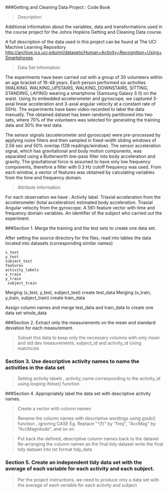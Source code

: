 ###Getting and Cleaning Data Project : Code Book 


> Description

Additional information about the variables, data and transformations used in the course project for the Johns Hopkins Getting and Cleaning Data course.

A full description of the data used in this project can be found at The UCI Machine Learning Repository
http://archive.ics.uci.edu/ml/datasets/Human+Activity+Recognition+Using+Smartphones


> Data Set Information

The experiments have been carried out with a group of 30 volunteers within an age bracket of 19-48 years. Each person performed six activities (WALKING, WALKING_UPSTAIRS, WALKING_DOWNSTAIRS, SITTING, STANDING, LAYING) wearing a smartphone (Samsung Galaxy S II) on the waist.
Using its embedded accelerometer and gyroscope, we captured 3-axial linear acceleration and 3-axial angular velocity at a constant rate of 50Hz. The experiments have been video-recorded to label the data manually. The obtained dataset has been randomly partitioned into two sets, where 70% of the volunteers was selected for generating the training data and 30% the test data.

The sensor signals (accelerometer and gyroscope) were pre-processed by applying noise filters and then sampled in fixed-width sliding windows of 2.56 sec and 50% overlap (128 readings/window). 
The sensor acceleration signal, which has gravitational and body motion components, was separated using a Butterworth low-pass filter into body acceleration and gravity. 
The gravitational force is assumed to have only low frequency components, therefore a filter with 0.3 Hz cutoff frequency was used. From each window, a vector of features was obtained by calculating variables from the time and frequency domain.


> Attribute Information

For each observation we have :
    Activity label.
    Triaxial acceleration from the accelerometer (total acceleration)  estimated body acceleration.
    Triaxial Angular velocity from the gyroscope.
    A 561-feature vector with time and frequency domain variables.
    An identifier of the subject who carried out the experiment.


###Section 1. Merge the training and the test sets to create one data set.

After setting the source directory for the files, read into tables the data located into datasets (corresponding similar names)

    x_test
    y_test
    subject_test
    features
    activity_labels
    x_train
    y_train
     subject_train
  
Merging (x_test, y_test, subject_test) create test_data
Merging (x_train, y_train, subject_train) create train_data

Assign column names and merge test_data and train_data to create one data set whole_data

###Section 2. Extract only the measurements on the mean and standard deviation for each measurement.

> Subset this data to keep only the necessary columns with only mean and std dev measurements, subject_id and activity_id
Using matchcols

### Section 3. Use descriptive activity names to name the activities in the data set

> Setting activity labels , activity_name corresponding to the activity_id using looping ifelse() function 


###Section 4. Appropriately label the data set with descriptive activity names.

> Create a vector with column names 

> Rename the column names with descriptive wordings using gsub() function , ignoring CASE
> Eg. Replace "^(f)" by "freq", "AccMag" by "AccMagnitude", and so on. 

> Put back the defined, descriptive column names back to the dataset
> Re-arranging the column names as the final tidy dataset
> write the final tidy dataset into txt format tidy_data


### Section 5. Create an independent tidy data set with the average of each variable for each activity and each subject.

> Per the project instructions, we need to produce only a data set with the average of each veriable for each activity and subject
